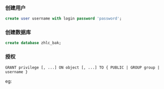 ### 创建用户

```SQL
create user username with login password 'password';
```

### 创建数据库

```SQL
create database zhlc_bak;
```

### 授权

```
GRANT privilege [, ...] ON object [, ...] TO { PUBLIC | GROUP group | username }
```

eg:

```SQL

```



